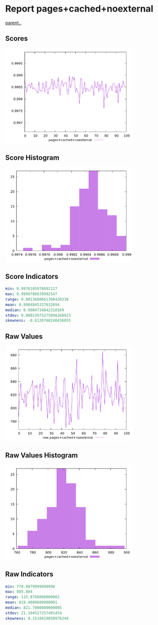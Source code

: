 # Report pages+cached+noexternal

[parent..](./..)  


## Scores

![score](./score.png)  

## Score Histogram

![hist](./hist.png)  

## Score Indicators

```yaml
min: 0.9976105978692127
max: 0.9989786639992547
range: 0.0013680661300420338
mean: 0.9984845337632694
median: 0.9984734842210169
stdev: 0.00023973275898260923
skewness: -0.6120768240436055

```

## Raw Values

![raw](./raw.png)  

## Raw Values Histogram

![raw hist](./raw_hist.png)  

## Raw Indicators

```yaml
min: 770.0079999999998
max: 885.884
range: 115.8760000000002
mean: 819.4809600000001
median: 821.7000000000005
stdev: 21.104527257401454
skewness: 0.1518419850976244

```

<style>
  img {
    max-width: 80%;
  }
</style>
      
